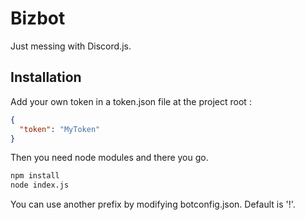 # Bizbot

Just messing with Discord.js.

## Installation

Add your own token in a token.json file at the project root :
```json
{
  "token": "MyToken"
}
```
Then you need node modules and there you go.

```bash
npm install
node index.js
```

You can use another prefix by modifying botconfig.json. Default is '!'.
